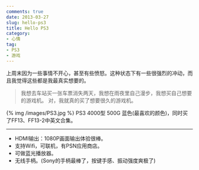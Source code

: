 ```yaml
---
comments: true
date: 2013-03-27
slug: hello-ps3
title: Hello PS3
category:
- 心情
tag:
- PS3
- 游戏
---
```

上周末因为一些事情不开心，甚至有些愤怒。这种状态下有一些很强烈的冲动，而且我觉得这些都是我最真实想要的。
> 我想去车站买一张车票消失两天，我想在雨夜里自己漫步，我想买自己想要的游戏机。
对，我就真的买了想要很久的游戏机。
<!--[![PS3](../images/PS3.jpg)](../images/PS3.jpg)-->
{% img /images/PS3.jpg %}
PS3 4000型 500G 蓝色(最喜欢的颜色)，同时买了FF13、FF13-2中英文合集。
* * *
  * HDMI输出：1080P画面输出体验很棒。
  * 支持Wifi，可联机，有PSN应用商店。
  * 可做蓝光播放器。
  * 无线手柄。(Sony的手柄最棒了，按键手感、振动强度爽极了)

